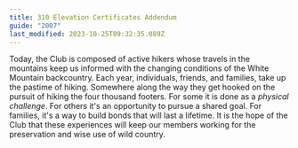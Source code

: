 ```yaml
---
title: 310 Elevation Certificates Addendum
guide: "2007"
last_modified: 2023-10-25T09:32:35.089Z
---
```


Today, the Club is composed of active hikers whose travels in the mountains keep us informed with the changing conditions of the White Mountain backcountry. Each year, individuals, friends, and families, take up the pastime of hiking. Somewhere along the way they get hooked on the pursuit of hiking the four thousand footers. For some it is done as a _physical challenge_. For others it's an opportunity to pursue a shared goal. For families, it's a way to build bonds that will last a lifetime. It is the hope of the Club that these experiences will keep our members working for the preservation and wise use of wild country.
